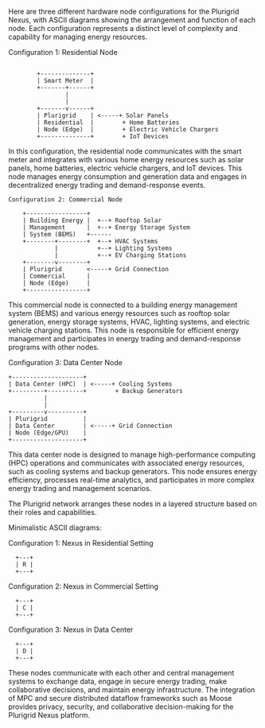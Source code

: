 Here are three different hardware node configurations for the Plurigrid Nexus, with ASCII diagrams showing the arrangement and function of each node. Each configuration represents a distinct level of complexity and capability for managing energy resources.

Configuration 1: Residential Node
```

        +--------------+
        | Smart Meter  |
        +-------+------+
                |
                |
        +-------v------+
        | Plurigrid    | <-----+ Solar Panels
        | Residential  |        + Home Batteries
        | Node (Edge)  |        + Electric Vehicle Chargers
        +--------------+        + IoT Devices
```
In this configuration, the residential node communicates with the smart meter and integrates with various home energy resources such as solar panels, home batteries, electric vehicle chargers, and IoT devices. This node manages energy consumption and generation data and engages in decentralized energy trading and demand-response events.

```
Configuration 2: Commercial Node

    +-----------------+
    | Building Energy |  +--+ Rooftop Solar
    | Management      |  +--+ Energy Storage System
    | System (BEMS)   +------
    +--------+--------+  +--+ HVAC Systems
             |           +--+ Lighting Systems
             |           +--+ EV Charging Stations
    +--------v--------+
    | Plurigrid       <-----+ Grid Connection
    | Commercial      |
    | Node (Edge)     |
    +-----------------+
```
This commercial node is connected to a building energy management system (BEMS) and various energy resources such as rooftop solar generation, energy storage systems, HVAC, lighting systems, and electric vehicle charging stations. This node is responsible for efficient energy management and participates in energy trading and demand-response programs with other nodes.

Configuration 3: Data Center Node
```
+--------------------+
| Data Center (HPC)  | <-----+ Cooling Systems
+---------+----------+        + Backup Generators
          |
          |
+---------v----------+
| Plurigrid          |
| Data Center        | <-----+ Grid Connection
| Node (Edge/GPU)    |
+--------------------+
```
This data center node is designed to manage high-performance computing (HPC) operations and communicates with associated energy resources, such as cooling systems and backup generators. This node ensures energy efficiency, processes real-time analytics, and participates in more complex energy trading and management scenarios.

The Plurigrid network arranges these nodes in a layered structure based on their roles and capabilities.

Minimalistic ASCII diagrams:

Configuration 1: Nexus in Residential Setting
```
  +---+
  | R |
  +---+
```
Configuration 2: Nexus in Commercial Setting
```
  +---+
  | C |
  +---+
```
Configuration 3: Nexus in Data Center
```
  +---+
  | D |
  +---+
```
These nodes communicate with each other and central management systems to exchange data, engage in secure energy trading, make collaborative decisions, and maintain energy infrastructure. The integration of MPC and secure distributed dataflow frameworks such as Moose provides privacy, security, and collaborative decision-making for the Plurigrid Nexus platform.
